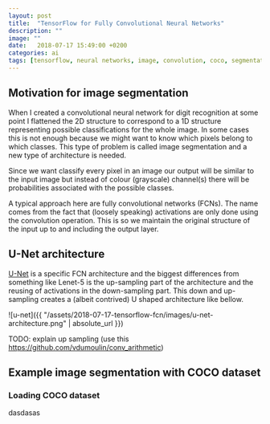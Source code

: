 ```yaml
---
layout: post
title:  "TensorFlow for Fully Convolutional Neural Networks"
description: ""
image: ""
date:   2018-07-17 15:49:00 +0200
categories: ai
tags: [tensorflow, neural networks, image, convolution, coco, segmentation, fcn]
---
```


## Motivation for image segmentation

When I created a convolutional neural network for digit recognition at some point I flattened the 2D structure to correspond to a 1D structure representing possible classifications for the whole image. In some cases this is not enough because we might want to know which pixels belong to which classes. This type of problem is called image segmentation and a new type of architecture is needed.

Since we want classify every pixel in an image our output will be similar to the input image but instead of colour (grayscale) channel(s) there will be probabilities associated with the possible classes.

A typical approach here are fully convolutional networks (FCNs). The name comes from the fact that (loosely speaking) activations are only done using the convolution operation. This is so we maintain the original structure of the input up to and including the output layer.

## U-Net architecture
[U-Net][u-net-url] is a specific FCN architecture and the biggest differences from something like Lenet-5 is the up-sampling part of the architecture and the reusing of activations in the down-sampling part.
This down and up-sampling creates a (albeit contrived) U shaped architecture like bellow.

![u-net]({{ "/assets/2018-07-17-tensorflow-fcn/images/u-net-architecture.png" | absolute_url }})

TODO: explain up sampling (use this https://github.com/vdumoulin/conv_arithmetic)

## Example image segmentation with COCO dataset


### Loading COCO dataset
dasdasas

[u-net-url]: https://lmb.informatik.uni-freiburg.de/people/ronneber/u-net/